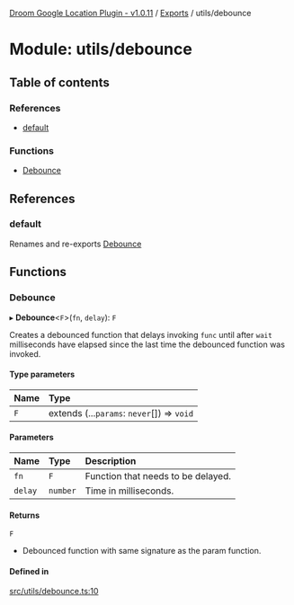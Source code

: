 [Droom Google Location Plugin - v1.0.11](../README.md) / [Exports](../modules.md) / utils/debounce

# Module: utils/debounce

## Table of contents

### References

- [default](utils_debounce.md#default)

### Functions

- [Debounce](utils_debounce.md#debounce)

## References

### default

Renames and re-exports [Debounce](utils_debounce.md#debounce)

## Functions

### Debounce

▸ **Debounce**<`F`\>(`fn`, `delay`): `F`

Creates a debounced function that delays invoking `func` until after `wait` milliseconds have elapsed since the last time the debounced function was invoked.

#### Type parameters

| Name | Type |
| :------ | :------ |
| `F` | extends (...`params`: `never`[]) => `void` |

#### Parameters

| Name | Type | Description |
| :------ | :------ | :------ |
| `fn` | `F` | Function that  needs to be delayed. |
| `delay` | `number` | Time in milliseconds. |

#### Returns

`F`

- Debounced function with same signature as the param function.

#### Defined in

[src/utils/debounce.ts:10](https://github.com/hitendrarao/location/blob/31fbd1f/src/utils/debounce.ts#L10)
